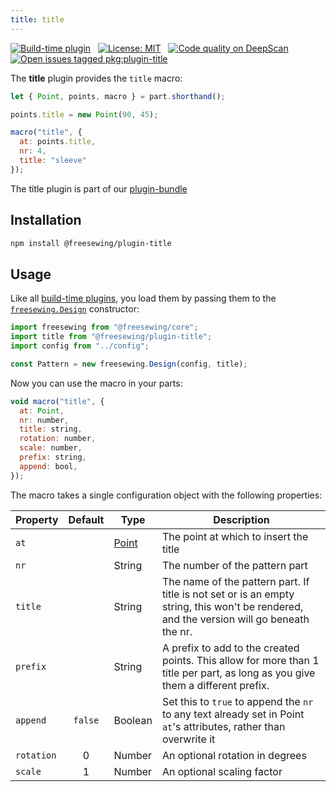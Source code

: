 ```yaml
---
title: title
---
```


[![Build-time plugin](https://img.shields.io/badge/Type-build--time-purple.svg)](/plugins) &nbsp; [![License: MIT](https://img.shields.io/npm/l/@freesewing/plugin-title.svg?label=License)](https://www.npmjs.com/package/@freesewing/plugin-title) &nbsp; [![Code quality on DeepScan](https://deepscan.io/api/teams/2114/projects/2993/branches/23256/badge/grade.svg)](https://deepscan.io/dashboard#view=project&tid=2114&pid=2993&bid=23256) &nbsp; [![Open issues tagged pkg:plugin-title](https://img.shields.io/github/issues/freesewing/freesewing/pkg:plugin-title.svg?label=Issues)](https://github.com/freesewing/freesewing/issues?q=is%3Aissue+is%3Aopen+label%3Apkg%3Aplugin-title)

The **title** plugin provides the `title` macro:

<Example part="plugin_title" caption="An example of the title macro" design={false} />

```js
let { Point, points, macro } = part.shorthand();

points.title = new Point(90, 45);

macro("title", {
  at: points.title,
  nr: 4,
  title: "sleeve"
});
```

<Tip>

The title plugin is part of our [plugin-bundle](/reference/plugins/bundle)

</Tip>

## Installation

```bash
npm install @freesewing/plugin-title
```

## Usage

Like all [build-time plugins](/guides/plugins/#build-time-plugins), you load them by passing them to the [`freesewing.Design`](/reference/api#design) constructor:

```js
import freesewing from "@freesewing/core";
import title from "@freesewing/plugin-title";
import config from "../config";

const Pattern = new freesewing.Design(config, title);
```

Now you can use the macro in your parts:

```js
void macro("title", {
  at: Point,
  nr: number,
  title: string,
  rotation: number,
  scale: number,
  prefix: string,
  append: bool,
});
```
The macro takes a single configuration object with the following properties:

| Property   | Default | Type                          | Description                                                                                                                              |
| ---------- |:-------:| ----------------------------- | ---------------------------------------------------------------------------------------------------------------------------------------- |
| `at`       |         | [Point](/reference/api/point) | The point at which to insert the title                                                                                                   |
| `nr`       |         | String                        | The number of the pattern part                                                                                                           |
| `title`    |         | String                        | The name of the pattern part. If title is not set or is an empty string, this won't be rendered, and the version will go beneath the nr. |
| `prefix`   |         | String                        | A prefix to add to the created points. This allow for more than 1 title per part, as long as you give them a different prefix.           |
| `append`   | `false` | Boolean                       | Set this to `true` to append the `nr` to any text already set in Point `at`'s attributes, rather than overwrite it                       |
| `rotation` |    0    | Number                        | An optional rotation in degrees                                                                                                          |
| `scale`    |    1    | Number                        | An optional scaling factor                                                                                                               |

